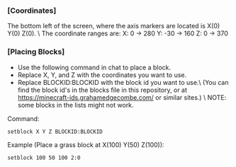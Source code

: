 ### [Coordinates]
The bottom left of the screen, where the axis markers are located is X(0) Y(0) Z(0). \\
The coordinate ranges are:
    X: 0 -> 280
    Y: -30 -> 160
    Z: 0 -> 370

### [Placing Blocks]
* Use the following command in chat to place a block.
* Replace X, Y, and Z with the coordinates you want to use.
* Replace BLOCKID:BLOCKID with the block id you want to use.\\
(You can find the block id's in the blocks file in this repository, or at https://minecraft-ids.grahamedgecombe.com/ or similar sites.)
\\
NOTE: some blocks in the lists might not work.

Command: 
```
setblock X Y Z BLOCKID:BLOCKID
```

Example (Place a grass block at X(100) Y(50) Z(100)):
```
setblock 100 50 100 2:0
```

